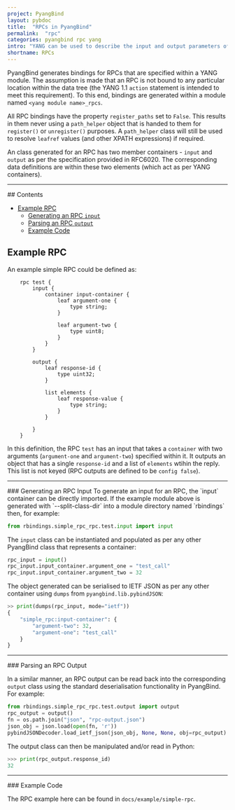 ```yaml
---
project: PyangBind
layout: pybdoc
title:  "RPCs in PyangBind"
permalink:  "rpc"
categories: pyangbind rpc yang
intro: "YANG can be used to describe the input and output parameters of an RPC -- this document provids an overview of how to generate bindings for a YANG RPC using PyangBind."
shortname: RPCs
---
```


PyangBind generates bindings for RPCs that are specified within a YANG module. The assumption is made that an RPC is not bound to any particular location within the data tree (the YANG 1.1 `action` statement is intended to meet this requirement). To this end, bindings are generated within a module named `<yang module name>_rpcs`.

All RPC bindings have the property `register_paths` set to `False`. This results in them never using a `path_helper` object that is handed to them for `register()` or `unregister()` purposes. A `path_helper` class will still be used to resolve `leafref` values (and other XPATH expressions) if required.

An class generated for an RPC has two member containers - `input` and `output` as per the specification provided in RFC6020. The corresponding data definitions are within these two elements (which act as per YANG containers).

<hr>
## Contents

* [Example RPC](#examplerpc)  
	* [Generating an RPC `input`](#exinput)
	* [Parsing an RPC `output`](#exoutput)
	* [Example Code](#excode)

## Example RPC <a name="examplerpc"></a>

An example simple RPC could be defined as:

```yang
    rpc test {
        input {
            container input-container {
                leaf argument-one {
                    type string;
                }

                leaf argument-two {
                    type uint8;
                }
            }
        }

        output {
            leaf response-id {
                type uint32;
            }

            list elements {
                leaf response-value {
                    type string;
                }
            }

        }
    }
```

In this definition, the RPC `test` has an input that takes a `container` with two arguments (`argument-one` and `argument-two`) specified within it. It outputs an object that has a single `response-id` and a list of `elements` wtihin the reply. This list is not keyed (RPC outputs are defined to be `config false`).

<hr>
### Generating an RPC Input <a name="exinput"></a>
To generate an input for an RPC, the `input` container can be directly imported. If the example module above is generated with `--split-class-dir` into a module directory named `rbindings` then, for example:

```python
from rbindings.simple_rpc_rpc.test.input import input
```

The `input` class can be instantiated and populated as per any other PyangBind class that represents a container:

```python
rpc_input = input()
rpc_input.input_container.argument_one = "test_call"
rpc_input.input_container.argument_two = 32
```

The object generated can be serialised to IETF JSON as per any other container using `dumps` from `pyangbind.lib.pybindJSON`:

```python
>> print(dumps(rpc_input, mode="ietf"))
{
    "simple_rpc:input-container": {
        "argument-two": 32, 
        "argument-one": "test_call"
    }
}
```

<hr>
### Parsing an RPC Output <a name="exoutput"></a>

In a similar manner, an RPC output can be read back into the corresponding `output` class using the standard deserialisation functionality in PyangBind. For example:

```python
from rbindings.simple_rpc_rpc.test.output import output
rpc_output = output()
fn = os.path.join("json", "rpc-output.json")
json_obj = json.load(open(fn, 'r'))
pybindJSONDecoder.load_ietf_json(json_obj, None, None, obj=rpc_output)
```

The output class can then be manipulated and/or read in Python:

```python
>>> print(rpc_output.response_id)
32
```

<hr>
### Example Code

The RPC example here can be found in `docs/example/simple-rpc`.

 
